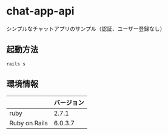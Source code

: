 # chat-app-api

シンプルなチャットアプリのサンプル（認証、ユーザー登録なし）

## 起動方法

`rails s`

## 環境情報

|               | バージョン |
| ------------- | ---------- |
| ruby          | 2.7.1      |
| Ruby on Rails | 6.0.3.7    |
